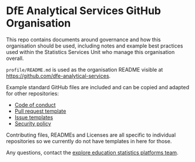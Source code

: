 # DfE Analytical Services GitHub Organisation

This repo contains documents around governance and how this organisation should be
used, including notes and example best practices used within the Statistics Services Unit who manage this organisation overall.

`profile/README.md` is used as the organisation README visible at https://github.com/dfe-analytical-services.

Example standard GitHub files are included and can be copied and adapted for other repositories:

- [Code of conduct](https://github.com/dfe-analytical-services/.github/blob/main/CODE_OF_CONDUCT.md)
- [Pull request template](https://github.com/dfe-analytical-services/.github/blob/main/.github/PULL_REQUEST_TEMPLATE.md)
- [Issue templates](https://github.com/dfe-analytical-services/.github/tree/main/.github/ISSUE_TEMPLATE)
- [Security policy](https://github.com/dfe-analytical-services/.github/blob/main/.github/SECURITY.md)

Contributing files, READMEs and Licenses are all specific to individual repositories so we currently do not have templates in here for those.

Any questions, contact the [explore education statistics platforms team](mailto:explore.statistics@education.gov.uk).
